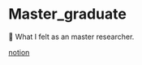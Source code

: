 # Master_graduate
🔬 What I felt as an master researcher.

[notion](https://ideal96.notion.site/Smart-I-O-T-Lab-e149d4100381467db88e65e700814548)
